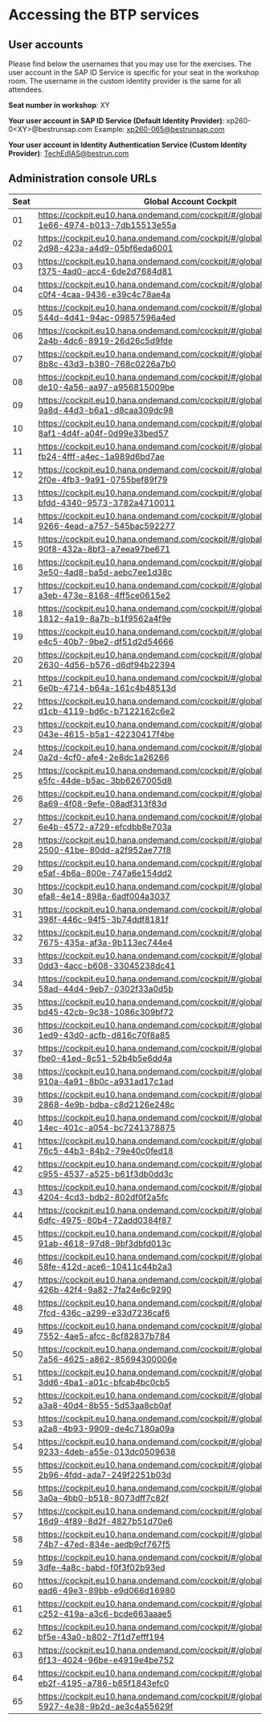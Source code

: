# Accessing the BTP services

## User accounts

Please find below the usernames that you may use for the exercises. The user account in the SAP ID Service is specific for your seat in the workshop room. The username in the custom identity provider is the same for all attendees. 

**Seat number in workshop**: XY

**Your user account in SAP ID Service (Default Identity Provider)**: xp260-0\<XY\>@bestrunsap.com
Example: xp260-065@bestrunsap.com

**Your user account in Identity Authentication Service (Custom Identity Provider)**: TechEdIAS@bestrun.com

## Administration console URLs
  
| Seat  | Global Account Cockpit | Identity Authentication Service console |
| ----- | ---------------------- | --------------------------------------- |
| 01 | https://cockpit.eu10.hana.ondemand.com/cockpit/#/globalaccount/e286338d-1e66-4974-b013-7db15513e55a | https://bestrun01.accounts.ondemand.com/admin/ |
| 02 | https://cockpit.eu10.hana.ondemand.com/cockpit/#/globalaccount/0905619e-2d98-423a-a4d9-05bf6eda6001 | https://bestrun02.accounts.ondemand.com/admin/ |
| 03 | https://cockpit.eu10.hana.ondemand.com/cockpit/#/globalaccount/053932d4-f375-4ad0-acc4-6de2d7684d81 | https://bestrun03.accounts.ondemand.com/admin/ |
| 04 | https://cockpit.eu10.hana.ondemand.com/cockpit/#/globalaccount/c9b1abb8-c0f4-4caa-9436-e39c4c78ae4a | https://bestrun04.accounts.ondemand.com/admin/ |
| 05 | https://cockpit.eu10.hana.ondemand.com/cockpit/#/globalaccount/2675c01d-544d-4d41-94ac-09857596a4ed | https://bestrun05.accounts.ondemand.com/admin/ |
| 06 | https://cockpit.eu10.hana.ondemand.com/cockpit/#/globalaccount/754ac41e-2a4b-4dc6-8919-26d26c5d9fde | https://bestrun06.accounts.ondemand.com/admin/ |
| 07 | https://cockpit.eu10.hana.ondemand.com/cockpit/#/globalaccount/2127b6f1-8b8c-43d3-b380-768c0226a7b0 | https://bestrun07.accounts.ondemand.com/admin/ |
| 08 | https://cockpit.eu10.hana.ondemand.com/cockpit/#/globalaccount/0390f74e-de10-4a56-aa97-a956815009be | https://bestrun08.accounts.ondemand.com/admin/ |
| 09 | https://cockpit.eu10.hana.ondemand.com/cockpit/#/globalaccount/9231ca0e-9a8d-44d3-b6a1-d8caa309dc98 | https://bestrun09.accounts.ondemand.com/admin/ |
| 10 | https://cockpit.eu10.hana.ondemand.com/cockpit/#/globalaccount/de02e06c-8af1-4d4f-a04f-0d99e33bed57 | https://bestrun10.accounts.ondemand.com/admin/ |
| 11 | https://cockpit.eu10.hana.ondemand.com/cockpit/#/globalaccount/40a944e7-fb24-4fff-a4ec-1a989d6bd7ae | https://bestrun11.accounts.ondemand.com/admin/ |
| 12 | https://cockpit.eu10.hana.ondemand.com/cockpit/#/globalaccount/0bbdc4c2-2f0e-4fb3-9a91-0755bef89f79 | https://bestrun12.accounts.ondemand.com/admin/ |
| 13 | https://cockpit.eu10.hana.ondemand.com/cockpit/#/globalaccount/10233532-bfdd-4340-9573-3782a4710011 | https://bestrun13.accounts.ondemand.com/admin/ |
| 14 | https://cockpit.eu10.hana.ondemand.com/cockpit/#/globalaccount/32c31359-9266-4ead-a757-545bac592277 | https://bestrun14.accounts.ondemand.com/admin/ |
| 15 | https://cockpit.eu10.hana.ondemand.com/cockpit/#/globalaccount/36fda82d-90f8-432a-8bf3-a7eea97be671 | https://bestrun15.accounts.ondemand.com/admin/ |
| 16 | https://cockpit.eu10.hana.ondemand.com/cockpit/#/globalaccount/2f9410fd-3e50-4ad8-ba5d-aebc7ee1d38c | https://bestrun16.accounts.ondemand.com/admin/ |
| 17 | https://cockpit.eu10.hana.ondemand.com/cockpit/#/globalaccount/53f4b2fd-a3eb-473e-8168-4ff5ce0615e2 | https://bestrun17.accounts.ondemand.com/admin/ |
| 18 | https://cockpit.eu10.hana.ondemand.com/cockpit/#/globalaccount/85b7b168-1812-4a19-8a7b-b1f9562a4f9e | https://bestrun18.accounts.ondemand.com/admin/ |
| 19 | https://cockpit.eu10.hana.ondemand.com/cockpit/#/globalaccount/cbdc5c00-e4c5-40b7-9be2-df51d2d54666 | https://bestrun19.accounts.ondemand.com/admin/ |
| 20 | https://cockpit.eu10.hana.ondemand.com/cockpit/#/globalaccount/5ceaccca-2630-4d56-b576-d6df94b22394 | https://bestrun20.accounts.ondemand.com/admin/ |
| 21 | https://cockpit.eu10.hana.ondemand.com/cockpit/#/globalaccount/3ed78138-6e0b-4714-b64a-161c4b48513d | https://bestrun21.accounts.ondemand.com/admin/ |
| 22 | https://cockpit.eu10.hana.ondemand.com/cockpit/#/globalaccount/ea9843df-d1cb-4119-bd6c-b7122162c6e2 | https://bestrun22.accounts.ondemand.com/admin/ |
| 23 | https://cockpit.eu10.hana.ondemand.com/cockpit/#/globalaccount/972400f0-043e-4615-b5a1-42230417f4be | https://bestrun23.accounts.ondemand.com/admin/ |
| 24 | https://cockpit.eu10.hana.ondemand.com/cockpit/#/globalaccount/2dbf4c69-0a2d-4cf0-afe4-2e8dc1a26266 | https://bestrun24.accounts.ondemand.com/admin/ |
| 25 | https://cockpit.eu10.hana.ondemand.com/cockpit/#/globalaccount/9f982b77-e5fc-44de-b5ac-3bb6267005d8 | https://bestrun25.accounts.ondemand.com/admin/ |
| 26 | https://cockpit.eu10.hana.ondemand.com/cockpit/#/globalaccount/9ed751ea-8a69-4f08-9efe-08adf313f83d | https://bestrun26.accounts.ondemand.com/admin/ |
| 27 | https://cockpit.eu10.hana.ondemand.com/cockpit/#/globalaccount/1097643d-6e4b-4572-a729-efcdbb8e703a | https://bestrun27.accounts.ondemand.com/admin/ |
| 28 | https://cockpit.eu10.hana.ondemand.com/cockpit/#/globalaccount/b1f4974c-2500-41be-80dd-a2f952ae77f8 | https://bestrun28.accounts.ondemand.com/admin/ |
| 29 | https://cockpit.eu10.hana.ondemand.com/cockpit/#/globalaccount/0653841c-e5af-4b6a-800e-747a6e154dd2 | https://bestrun29.accounts.ondemand.com/admin/ |
| 30 | https://cockpit.eu10.hana.ondemand.com/cockpit/#/globalaccount/a1dadff1-efa8-4e14-898a-6adf004a3037 | https://bestrun30.accounts.ondemand.com/admin/ |
| 31 | https://cockpit.eu10.hana.ondemand.com/cockpit/#/globalaccount/b0383fc2-398f-446c-94f5-3b74ddf8181f | https://bestrun31.accounts.ondemand.com/admin/ |
| 32 | https://cockpit.eu10.hana.ondemand.com/cockpit/#/globalaccount/74c24696-7675-435a-af3a-9b113ec744e4 | https://bestrun32.accounts.ondemand.com/admin/ |
| 33 | https://cockpit.eu10.hana.ondemand.com/cockpit/#/globalaccount/f49120b5-0dd3-4acc-b608-33045238dc41 | https://bestrun33.accounts.ondemand.com/admin/ |
| 34 | https://cockpit.eu10.hana.ondemand.com/cockpit/#/globalaccount/080908f0-58ad-44d4-9eb7-0302f33a0d5b | https://bestrun34.accounts.ondemand.com/admin/ |
| 35 | https://cockpit.eu10.hana.ondemand.com/cockpit/#/globalaccount/46fd4681-bd45-42cb-9c38-1086c309bf72 | https://bestrun35.accounts.ondemand.com/admin/ |
| 36 | https://cockpit.eu10.hana.ondemand.com/cockpit/#/globalaccount/65637061-1ed9-43d0-acfb-d816c70f8a85 | https://bestrun36.accounts.ondemand.com/admin/ |
| 37 | https://cockpit.eu10.hana.ondemand.com/cockpit/#/globalaccount/6c7fa285-fbe0-41ed-8c51-52b4b5e6dd4a | https://bestrun37.accounts.ondemand.com/admin/ |
| 38 | https://cockpit.eu10.hana.ondemand.com/cockpit/#/globalaccount/1d6ebc4c-910a-4a91-8b0c-a931ad17c1ad | https://bestrun38.accounts.ondemand.com/admin/ |
| 39 | https://cockpit.eu10.hana.ondemand.com/cockpit/#/globalaccount/2e165448-2868-4e9b-bdba-c8d2126e248c | https://bestrun39.accounts.ondemand.com/admin/ |
| 40 | https://cockpit.eu10.hana.ondemand.com/cockpit/#/globalaccount/982a6826-14ec-401c-a054-bc7241378875 | https://bestrun40.accounts.ondemand.com/admin/ |
| 41 | https://cockpit.eu10.hana.ondemand.com/cockpit/#/globalaccount/05c798d7-76c5-44b3-84b2-79e40c0fed18 | https://bestrun41.accounts.ondemand.com/admin/ |
| 42 | https://cockpit.eu10.hana.ondemand.com/cockpit/#/globalaccount/4b569532-c955-4537-a525-b61f3db0dd3c | https://bestrun42.accounts.ondemand.com/admin/ |
| 43 | https://cockpit.eu10.hana.ondemand.com/cockpit/#/globalaccount/45ee75c9-4204-4cd3-bdb2-802df0f2a5fc | https://bestrun43.accounts.ondemand.com/admin/ |
| 44 | https://cockpit.eu10.hana.ondemand.com/cockpit/#/globalaccount/848b388f-6dfc-4975-80b4-72add0384f87 | https://bestrun44.accounts.ondemand.com/admin/ |
| 45 | https://cockpit.eu10.hana.ondemand.com/cockpit/#/globalaccount/30ba771a-91ab-4618-97d8-9bf3dbfd013c | https://bestrun45.accounts.ondemand.com/admin/ |
| 46 | https://cockpit.eu10.hana.ondemand.com/cockpit/#/globalaccount/b564e510-58fe-412d-ace6-10411c44b2a3 | https://bestrun46.accounts.ondemand.com/admin/ |
| 47 | https://cockpit.eu10.hana.ondemand.com/cockpit/#/globalaccount/5b0163e3-426b-42f4-9a82-7fa24e6c9290 | https://bestrun47.accounts.ondemand.com/admin/ |
| 48 | https://cockpit.eu10.hana.ondemand.com/cockpit/#/globalaccount/20ef6ab1-7fcd-436c-a299-e33d7236caf6 | https://bestrun48.accounts.ondemand.com/admin/ |
| 49 | https://cockpit.eu10.hana.ondemand.com/cockpit/#/globalaccount/4323f920-7552-4ae5-afcc-8cf82837b784 | https://bestrun49.accounts.ondemand.com/admin/ |
| 50 | https://cockpit.eu10.hana.ondemand.com/cockpit/#/globalaccount/3e6b9a51-7a56-4625-a862-85694300006e | https://bestrun50.accounts.ondemand.com/admin/ |
| 51 | https://cockpit.eu10.hana.ondemand.com/cockpit/#/globalaccount/4c63c22e-3dd6-4ba1-a01c-bfcab4bc0cb5 | https://bestrun51.accounts.ondemand.com/admin/ |
| 52 | https://cockpit.eu10.hana.ondemand.com/cockpit/#/globalaccount/a4606232-a3a8-40d4-8b55-5d53aa8cb0af | https://bestrun52.accounts.ondemand.com/admin/ |
| 53 | https://cockpit.eu10.hana.ondemand.com/cockpit/#/globalaccount/5de18204-a2a8-4b93-9909-de4c7180a09a | https://bestrun53.accounts.ondemand.com/admin/ |
| 54 | https://cockpit.eu10.hana.ondemand.com/cockpit/#/globalaccount/faae020b-9233-4deb-a55e-013dc0509638 | https://bestrun54.accounts.ondemand.com/admin/ |
| 55 | https://cockpit.eu10.hana.ondemand.com/cockpit/#/globalaccount/8f020291-2b96-4fdd-ada7-249f2251b03d | https://bestrun55.accounts.ondemand.com/admin/ |
| 56 | https://cockpit.eu10.hana.ondemand.com/cockpit/#/globalaccount/04f150f4-3a0a-4bb0-b518-8073dff7c82f | https://bestrun56.accounts.ondemand.com/admin/ |
| 57 | https://cockpit.eu10.hana.ondemand.com/cockpit/#/globalaccount/9344c2eb-16d9-4f89-8d2f-4827b51d70e6 | https://bestrun57.accounts.ondemand.com/admin/ |
| 58 | https://cockpit.eu10.hana.ondemand.com/cockpit/#/globalaccount/5cd6d86d-74b7-47ed-834e-aedb9cf767f5 | https://bestrun58.accounts.ondemand.com/admin/ |
| 59 | https://cockpit.eu10.hana.ondemand.com/cockpit/#/globalaccount/13273960-3dfe-4a8c-babd-f0f3f02b93ed | https://bestrun59.accounts.ondemand.com/admin/ |
| 60 | https://cockpit.eu10.hana.ondemand.com/cockpit/#/globalaccount/458de84d-ead6-49e3-89bb-e9d066d16980 | https://bestrun60.accounts.ondemand.com/admin/ |
| 61 | https://cockpit.eu10.hana.ondemand.com/cockpit/#/globalaccount/8672ac62-c252-419a-a3c6-bcde663aaae5 | https://bestrun61.accounts.ondemand.com/admin/ |
| 62 | https://cockpit.eu10.hana.ondemand.com/cockpit/#/globalaccount/96350aa1-bf5e-43a0-b802-7f1d7efff194 | https://bestrun62.accounts.ondemand.com/admin/ |
| 63 | https://cockpit.eu10.hana.ondemand.com/cockpit/#/globalaccount/0047613e-6f13-4024-96be-e4919e4be752 | https://bestrun63.accounts.ondemand.com/admin/ |
| 64 | https://cockpit.eu10.hana.ondemand.com/cockpit/#/globalaccount/891c226d-eb2f-4195-a786-b85f1843efc0 | https://bestrun64.accounts.ondemand.com/admin/ |
| 65 | https://cockpit.eu10.hana.ondemand.com/cockpit/#/globalaccount/823f5b43-5927-4e38-9b2d-ae3c4a55629f | https://bestrun65.accounts.ondemand.com/admin/ |
 



